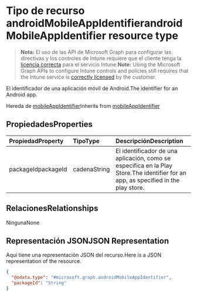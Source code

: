 # <a name="androidmobileappidentifier-resource-type"></a><span data-ttu-id="751bf-101">Tipo de recurso androidMobileAppIdentifier</span><span class="sxs-lookup"><span data-stu-id="751bf-101">androidMobileAppIdentifier resource type</span></span>

> <span data-ttu-id="751bf-102">**Nota:** El uso de las API de Microsoft Graph para configurar las directivas y los controles de Intune requiere que el cliente tenga la [licencia correcta](https://go.microsoft.com/fwlink/?linkid=839381) para el servicio Intune.</span><span class="sxs-lookup"><span data-stu-id="751bf-102">**Note:** Using the Microsoft Graph APIs to configure Intune controls and policies still requires that the Intune service is [correctly licensed](https://go.microsoft.com/fwlink/?linkid=839381) by the customer.</span></span>

<span data-ttu-id="751bf-103">El identificador de una aplicación móvil de Android.</span><span class="sxs-lookup"><span data-stu-id="751bf-103">The identifier for an Android app.</span></span>

<span data-ttu-id="751bf-104">Hereda de [mobileAppIdentifier](../resources/intune_mam_mobileappidentifier.md)</span><span class="sxs-lookup"><span data-stu-id="751bf-104">Inherits from [mobileAppIdentifier](../resources/intune_mam_mobileappidentifier.md)</span></span>

## <a name="properties"></a><span data-ttu-id="751bf-105">Propiedades</span><span class="sxs-lookup"><span data-stu-id="751bf-105">Properties</span></span>
|<span data-ttu-id="751bf-106">Propiedad</span><span class="sxs-lookup"><span data-stu-id="751bf-106">Property</span></span>|<span data-ttu-id="751bf-107">Tipo</span><span class="sxs-lookup"><span data-stu-id="751bf-107">Type</span></span>|<span data-ttu-id="751bf-108">Descripción</span><span class="sxs-lookup"><span data-stu-id="751bf-108">Description</span></span>|
|:---|:---|:---|
|<span data-ttu-id="751bf-109">packageId</span><span class="sxs-lookup"><span data-stu-id="751bf-109">packageId</span></span>|<span data-ttu-id="751bf-110">cadena</span><span class="sxs-lookup"><span data-stu-id="751bf-110">String</span></span>|<span data-ttu-id="751bf-111">El identificador de una aplicación, como se especifica en la Play Store.</span><span class="sxs-lookup"><span data-stu-id="751bf-111">The identifier for an app, as specified in the play store.</span></span>|

## <a name="relationships"></a><span data-ttu-id="751bf-112">Relaciones</span><span class="sxs-lookup"><span data-stu-id="751bf-112">Relationships</span></span>
<span data-ttu-id="751bf-113">Ninguna</span><span class="sxs-lookup"><span data-stu-id="751bf-113">None</span></span>
## <a name="json-representation"></a><span data-ttu-id="751bf-114">Representación JSON</span><span class="sxs-lookup"><span data-stu-id="751bf-114">JSON Representation</span></span>
<span data-ttu-id="751bf-115">Aquí tiene una representación JSON del recurso.</span><span class="sxs-lookup"><span data-stu-id="751bf-115">Here is a JSON representation of the resource.</span></span>
<!-- {
  "blockType": "resource",
  "keyProperty": "id",
  "@odata.type": "microsoft.graph.androidMobileAppIdentifier"
}
-->
``` json
{
  "@odata.type": "#microsoft.graph.androidMobileAppIdentifier",
  "packageId": "String"
}
```



